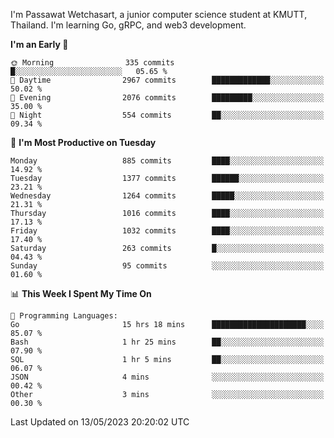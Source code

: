 
I'm Passawat Wetchasart, a junior computer science student at KMUTT, Thailand. I'm learning Go, gRPC, and web3 development.



<!--START_SECTION:waka-->
**I'm an Early 🐤** 

```text
🌞 Morning                335 commits         █░░░░░░░░░░░░░░░░░░░░░░░░   05.65 % 
🌆 Daytime                2967 commits        █████████████░░░░░░░░░░░░   50.02 % 
🌃 Evening                2076 commits        █████████░░░░░░░░░░░░░░░░   35.00 % 
🌙 Night                  554 commits         ██░░░░░░░░░░░░░░░░░░░░░░░   09.34 % 
```
📅 **I'm Most Productive on Tuesday** 

```text
Monday                   885 commits         ████░░░░░░░░░░░░░░░░░░░░░   14.92 % 
Tuesday                  1377 commits        ██████░░░░░░░░░░░░░░░░░░░   23.21 % 
Wednesday                1264 commits        █████░░░░░░░░░░░░░░░░░░░░   21.31 % 
Thursday                 1016 commits        ████░░░░░░░░░░░░░░░░░░░░░   17.13 % 
Friday                   1032 commits        ████░░░░░░░░░░░░░░░░░░░░░   17.40 % 
Saturday                 263 commits         █░░░░░░░░░░░░░░░░░░░░░░░░   04.43 % 
Sunday                   95 commits          ░░░░░░░░░░░░░░░░░░░░░░░░░   01.60 % 
```


📊 **This Week I Spent My Time On** 

```text
💬 Programming Languages: 
Go                       15 hrs 18 mins      █████████████████████░░░░   85.07 % 
Bash                     1 hr 25 mins        ██░░░░░░░░░░░░░░░░░░░░░░░   07.90 % 
SQL                      1 hr 5 mins         ██░░░░░░░░░░░░░░░░░░░░░░░   06.07 % 
JSON                     4 mins              ░░░░░░░░░░░░░░░░░░░░░░░░░   00.42 % 
Other                    3 mins              ░░░░░░░░░░░░░░░░░░░░░░░░░   00.30 % 
```


 Last Updated on 13/05/2023 20:20:02 UTC
<!--END_SECTION:waka-->

<!--
**markpassawat/markpassawat** is a ✨ _special_ ✨ repository because its `README.md` (this file) appears on your GitHub profile.

Here are some ideas to get you started:

- 🔭 I’m currently working on ...
- 🌱 I’m currently learning ...
- 👯 I’m looking to collaborate on ...
- 🤔 I’m looking for help with ...
- 💬 Ask me about ...
- 📫 How to reach me: ...
- 😄 Pronouns: He/Him
- ⚡ Fun fact: ...
-->
